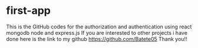 # first-app
This is the GitHub codes for the authorization and authentication using react mongodb node and express.js
If you are interested to other projects i have done here is the link to my github https://github.com/Batete05
Thank you!!
